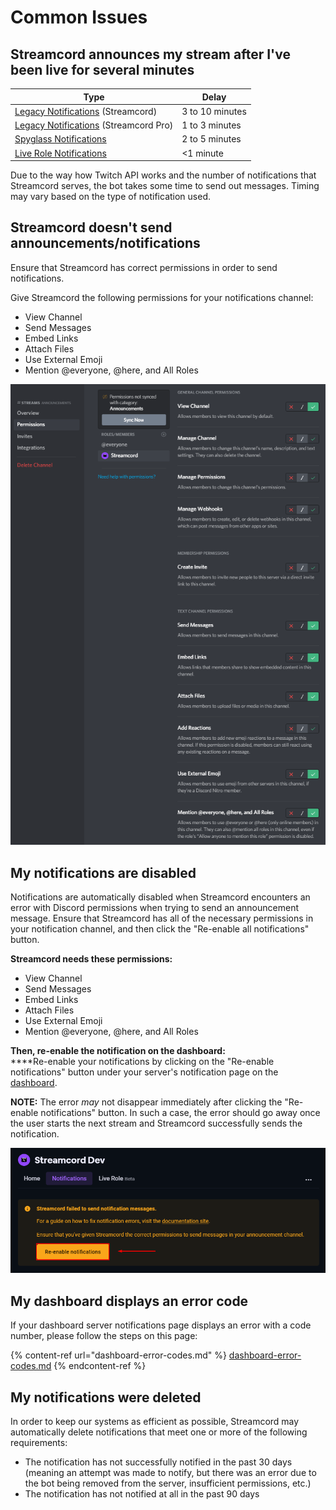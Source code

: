 # Common Issues

## Streamcord announces my stream after I've been live for several minutes

| Type                                                                        | Delay           |
| --------------------------------------------------------------------------- | --------------- |
| [Legacy Notifications](legacy/) (Streamcord)                                | 3 to 10 minutes |
| [Legacy Notifications](legacy/) (Streamcord Pro)                            | 1 to 3 minutes  |
| [Spyglass Notifications](https://docs.streamcord.io/notifications/spyglass) | 2 to 5 minutes  |
| [Live Role Notifications](../live-role/live-role-notifications/)            | <1 minute       |

Due to the way how Twitch API works and the number of notifications that Streamcord serves, the bot takes some time to send out messages. Timing may vary based on the type of notification used.

## Streamcord doesn't send announcements/notifications

Ensure that Streamcord has correct permissions in order to send notifications.

Give Streamcord the following permissions for your notifications channel:

* View Channel
* Send Messages
* Embed Links
* Attach Files
* Use External Emoji
* Mention @everyone, @here, and All Roles

![List of permissions to enable. Click to expand](<../.gitbook/assets/image (13) (1).png>)

## My notifications are disabled

Notifications are automatically disabled when Streamcord encounters an error with Discord permissions when trying to send an announcement message. Ensure that Streamcord has all of the necessary permissions in your notification channel, and then click the "Re-enable all notifications" button.

**Streamcord needs these permissions:**

* View Channel
* Send Messages
* Embed Links
* Attach Files
* Use External Emoji
* Mention @everyone, @here, and All Roles

**Then, re-enable the notification on the dashboard:**\
****Re-enable your notifications by clicking on the "Re-enable notifications" button under your server's notification page on the [dashboard](https://dash.streamcord.io/).

**NOTE:** The error _may_ not disappear immediately after clicking the "Re-enable notifications" button. In such a case, the error should go away once the user starts the next stream and Streamcord successfully sends the notification.

![](<../.gitbook/assets/image (27).png>)

## My dashboard displays an error code

If your dashboard server notifications page displays an error with a code number, please follow the steps on this page:

{% content-ref url="dashboard-error-codes.md" %}
[dashboard-error-codes.md](dashboard-error-codes.md)
{% endcontent-ref %}

## My notifications were deleted

In order to keep our systems as efficient as possible, Streamcord may automatically delete notifications that meet one or more of the following requirements:

* The notification has not successfully notified in the past 30 days (meaning an attempt was made to notify, but there was an error due to the bot being removed from the server, insufficient permissions, etc.)
* The notification has not notified at all in the past 90 days
